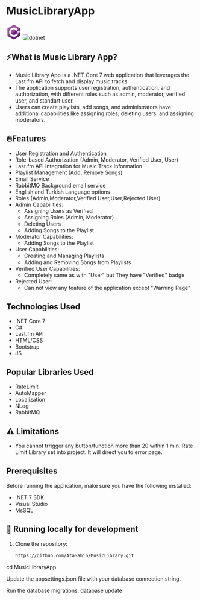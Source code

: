 # MusicLibraryApp
<div style="text-align: center,text-align: center">
<img src="https://raw.githubusercontent.com/devicons/devicon/master/icons/csharp/csharp-original.svg" alt="csharp" width="40" height="40"/>
<img src="https://upload.wikimedia.org/wikipedia/commons/e/ee/.NET_Core_Logo.svg" alt="dotnet" width="40" height="40"/>
  <div/>
    
## ⚡What is Music Library App?

- Music Library App is a .NET Core 7 web application that leverages the Last.fm API to fetch and display music tracks. 
- The application supports user registration, authentication, and authorization, with different roles such as admin, moderator, verified user, and standart user.
- Users can create playlists, add songs, and administrators have additional capabilities like assigning roles, deleting users, and assigning moderators.

## 🔥Features

- User Registration and Authentication
- Role-based Authorization (Admin, Moderator, Verified User, User)
- Last.fm API Integration for Music Track Information
- Playlist Management (Add, Remove Songs)
- Email Service
- RabbitMQ Background email service
- English and Turkish Language options
- Roles (Admin,Moderator,Verified User,User,Rejected User)
- Admin Capabilities:
  - Assigning Users as Verified
  - Assigning Roles (Admin, Moderator)
  - Deleting Users
  - Adding Songs to the Playlist
- Moderator Capabilities:
  - Adding Songs to the Playlist
- User Capabilities:
  - Creating and Managing Playlists
  - Adding and Removing Songs from Playlists
- Verified User Capabilities:
  - Completely same as with "User" but They have "Verified" badge
- Rejected User:
  - Can not view any feature of the application except "Warning Page"
 

## Technologies Used
- .NET Core 7
- C#
- Last.fm API
- HTML/CSS
- Bootstrap
- JS
## Popular Libraries Used
- RateLimit
- AutoMapper
- Localization
- NLog
- RabbitMQ

## ⚠️ Limitations
- You cannot trrigger any button/function more than 20 within 1 min. Rate Limit Library set into project. It will direct you to error page.

## Prerequisites

Before running the application, make sure you have the following installed:

- .NET 7 SDK
- Visual Studio
- MsSQL

## 🧬 Running locally for development

1. Clone the repository:

   ```bash
   https://github.com/AtaSahin/MusicLibrary.git
   
cd MusicLibraryApp

Update the appsettings.json file with your database connection string.

Run the database migrations:
database update


